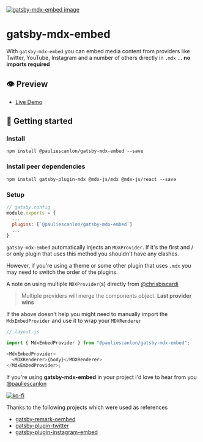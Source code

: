 <a href="https://gatsby-mdx-embed.netlify.com/" target="_blank">
<img src="https://gatsby-mdx-embed.netlify.com/images/mdx-embed-main-og-image.jpg" alt="gatsby-mdx-embed image" />
</a>

# gatsby-mdx-embed

With `gatsby-mdx-embed` you can embed media content from providers like Twitter, YouTube, Instagram and a number of others directly in `.mdx` ... **no imports required**

## 👁️ Preview

- [Live Demo](https://gatsby-mdx-embed.netlify.com/)

## 🚀 Getting started

### Install

```
npm install @pauliescanlon/gatsby-mdx-embed --save
```

### Install peer dependencies

```
npm install gatsby-plugin-mdx @mdx-js/mdx @mdx-js/react --save
```

### Setup

```js
// gatsby.config
module.exports = {
  ...
  plugins: [`@pauliescanlon/gatsby-mdx-embed`]
  ...
}
```

`gatsby-mdx-embed` automatically injects an `MDXProvider`. If it's the first and / or only plugin that uses this method you shouldn't have any clashes.

However, if you're using a theme or some other plugin that uses `.mdx` you may need to switch the order of the plugins.

A note on using multiple `MDXProvider`(s) directly from [@chrisbiscardi](https://twitter.com/chrisbiscardi)

> Multiple providers will merge the components object. **Last provider wins**

If the above doesn't help you might need to manually import the `MdxEmbedProvider` and use it to wrap your `MDXRenderer`

```js
// layout.js

import { MdxEmbedProvider } from "@pauliescanlon/gatsby-mdx-embed";

<MdxEmbedProvider>
  <MDXRenderer>{body}</MDXRenderer>
</MdxEmbedProvider>;
```

If you're using **gatsby-mdx-embed** in your project i'd love to hear from you [@pauliescanlon](https://twitter.com/PaulieScanlon)

[![ko-fi](https://www.ko-fi.com/img/githubbutton_sm.svg)](https://ko-fi.com/P5P31B7G8)

Thanks to the following projects which were used as references

- [gatsby-remark-oembed](https://github.com/raae/gatsby-remark-oembed)
- [gatsby-plugin-twitter](https://github.com/gatsbyjs/gatsby/tree/master/packages/gatsby-plugin-twitter)
- [gatsby-plugin-instagram-embed](https://github.com/jlengstorf/gatsby-plugin-instagram-embed)
